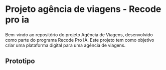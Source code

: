<h1 align="left"></h1>

###

<h1 align="left">Projeto agência de viagens - Recode pro ia</h1>

###

<p align="left">Bem-vindo ao repositório do projeto Agência de Viagens, desenvolvido como parte do programa Recode Pro IA. Este projeto tem como objetivo criar uma plataforma digital para uma agência de viagens.</p>

###

<h2 align="left">Prototipo</h2>

###

<p align="left"></p>

###
